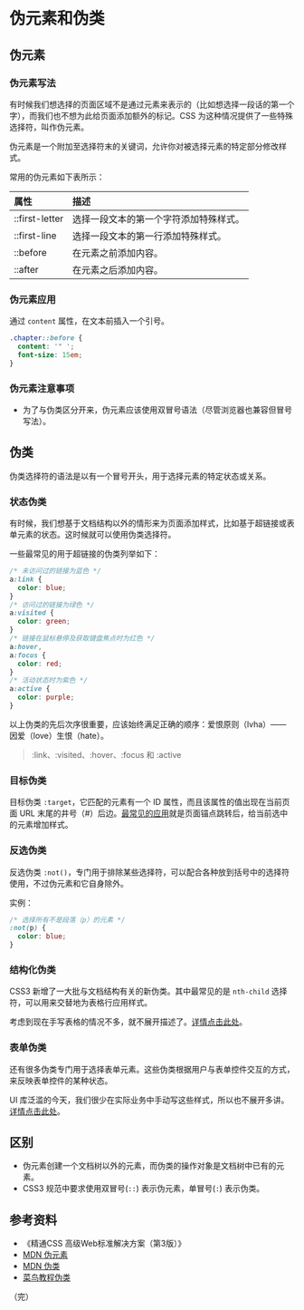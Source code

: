 # 伪元素和伪类

## 伪元素

### 伪元素写法

有时候我们想选择的页面区域不是通过元素来表示的（比如想选择一段话的第一个字），而我们也不想为此给页面添加额外的标记。CSS 为这种情况提供了一些特殊选择符，叫作伪元素。  

伪元素是一个附加至选择符末的关键词，允许你对被选择元素的特定部分修改样式。  

常用的伪元素如下表所示：  

|属性|描述|
|:---|:--|
|::first-letter|选择一段文本的第一个字符添加特殊样式。|
|::first-line|选择一段文本的第一行添加特殊样式。|
|::before|在元素之前添加内容。|
|::after|在元素之后添加内容。|

### 伪元素应用

通过 `content` 属性，在文本前插入一个引号。  

```css
.chapter::before {
  content: '" ';
  font-size: 15em;
}
```

### 伪元素注意事项

* 为了与伪类区分开来，伪元素应该使用双冒号语法（尽管浏览器也兼容但冒号写法）。  

## 伪类

伪类选择符的语法是以有一个冒号开头，用于选择元素的特定状态或关系。  

### 状态伪类

有时候，我们想基于文档结构以外的情形来为页面添加样式，比如基于超链接或表单元素的状态。这时候就可以使用伪类选择符。  

一些最常见的用于超链接的伪类列举如下：

```css
/* 未访问过的链接为蓝色 */
a:link {
  color: blue;
}
/* 访问过的链接为绿色 */
a:visited {
  color: green;
}
/* 链接在鼠标悬停及获取键盘焦点时为红色 */
a:hover,
a:focus {
  color: red;
}
/* 活动状态时为紫色 */
a:active {
  color: purple;
}
```

以上伪类的先后次序很重要，应该始终满足正确的顺序：爱恨原则（lvha）—— 因爱（love）生恨（hate）。

> :link、:visited、:hover、:focus 和 :active

### 目标伪类

目标伪类 `:target`，它匹配的元素有一个 ID 属性，而且该属性的值出现在当前页面 URL 末尾的井号（#）后边。[最常见的应用](https://www.w3school.com.cn/tiy/t.asp?f=css_sel_target)就是页面锚点跳转后，给当前选中的元素增加样式。  

### 反选伪类

反选伪类 `:not()`，专门用于排除某些选择符，可以配合各种放到括号中的选择符使用，不过伪元素和它自身除外。 

实例：  
```css
/* 选择所有不是段落（p）的元素 */
:not(p) {
  color: blue;
}
```

### 结构化伪类

CSS3 新增了一大批与文档结构有关的新伪类。其中最常见的是 `nth-child` 选择符，可以用来交替地为表格行应用样式。  

考虑到现在手写表格的情况不多，就不展开描述了。[详情点击此处](https://www.w3school.com.cn/cssref/selector_nth-child.asp)。

### 表单伪类

还有很多伪类专门用于选择表单元素。这些伪类根据用户与表单控件交互的方式，来反映表单控件的某种状态。  

UI 库泛滥的今天，我们很少在实际业务中手动写这些样式，所以也不展开多讲。[详情点击此处](https://www.runoob.com/css/css-pseudo-classes.html)。

## 区别

* 伪元素创建一个文档树以外的元素，而伪类的操作对象是文档树中已有的元素。
* CSS3 规范中要求使用双冒号(`::`) 表示伪元素，单冒号(`:`) 表示伪类。

## 参考资料

* 《精通CSS 高级Web标准解决方案（第3版）》
* [MDN 伪元素](https://developer.mozilla.org/zh-CN/docs/Web/CSS/Pseudo-elements)
* [MDN 伪类](https://developer.mozilla.org/zh-CN/docs/Web/CSS/Pseudo-classes)
* [菜鸟教程伪类](https://www.runoob.com/css/css-pseudo-classes.html)

（完）

